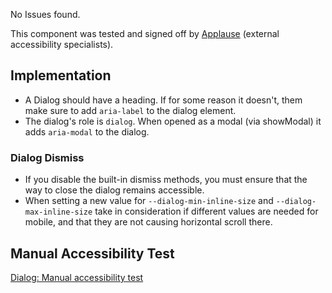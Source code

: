 <div class="a11y-test">
  <vwc-icon name="check-solid" connotation="success" size="1"></vwc-icon> 
  <div>
    <p>No Issues found.</p>
    <p>This component was tested and signed off by <a href="https://www.applause.com/">Applause</a> (external accessibility specialists).</p>
  </div>
</div>

## Implementation

- A Dialog should have a heading. If for some reason it doesn't, them make sure to add `aria-label` to the dialog element.
- The dialog's role is `dialog`. When opened as a modal (via showModal) it adds `aria-modal` to the dialog.

### Dialog Dismiss

- If you disable the built-in dismiss methods, you must ensure that the way to close the dialog remains accessible.
- When setting a new value for `--dialog-min-inline-size` and `--dialog-max-inline-size` take in consideration if different values are needed for mobile, and that they are not causing horizontal scroll there.

## Manual Accessibility Test

[Dialog: Manual accessibility test](https://docs.google.com/spreadsheets/d/16swp_M0jWnndcY2KpGaJJ0q82Ln6fpon6OA5OkTGcoA/edit?gid=1066167376#gid=1066167376)
